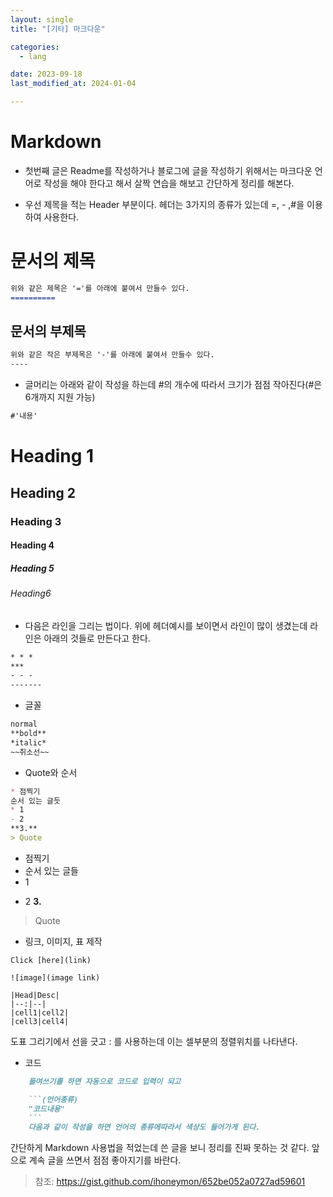 ```yaml
---
layout: single
title: "[기타] 마크다운"

categories:
  - lang

date: 2023-09-18
last_modified_at: 2024-01-04

---
```



# Markdown

* 첫번째 글은 Readme를 작성하거나 블로그에 글을 작성하기 위해서는 마크다운 언어로 작성을 해야 한다고 해서 살짝 연습을 해보고 간단하게 정리를 해본다.

* 우선 제목을 적는 Header 부분이다. 헤더는 3가지의 종류가 있는데 =, - ,#을 이용하여 사용한다.



문서의 제목
===
```md
위와 같은 제목은 '='를 아래에 붙여서 만들수 있다.
==========
```

문서의 부제목
---

```md
위와 같은 작은 부제목은 '-'를 아래에 붙여서 만들수 있다.
----
```
* 글머리는 아래와 같이 작성을 하는데 #의 개수에 따라서 크기가 점점 작아진다(#은 6개까지 지원 가능)

```md
#'내용'
```

# Heading 1
## Heading 2
### Heading 3
#### Heading 4
##### Heading 5
###### Heading6

* 다음은 라인을 그리는 법이다. 위에 헤더예시를 보이면서 라인이 많이 생겼는데 라인은 아래의 것들로 만든다고 한다.

```md
* * *
***
- - -
-------
```
* 글꼴
```md
normal
**bold** 
*italic*
~~취소선~~
```
* Quote와 순서
```md
* 점찍기
순서 있는 글듯
* 1 
- 2
**3.**
> Quote

```
* 점찍기
* 순서 있는 글들
* 1 
- 2
**3.**
> Quote

* 링크, 이미지, 표 제작

```
Click [here](link)

![image](image link)

|Head|Desc|
|--:|--|
|cell1|cell2|
|cell3|cell4|
```

도표 그리기에서 선을 긋고 : 를 사용하는데 이는 셀부분의 정렬위치를 나타낸다.

* 코드
```md
    들여쓰기를 하면 자동으로 코드로 입력이 되고 

    ```(언어종류)
    "코드내용"
    ```
    다음과 같이 작성을 하면 언어의 종류에따라서 색상도 들어가게 된다.
```

간단하게 Markdown 사용법을 적었는데 쓴 글을 보니 정리를 진짜 못하는 것 같다.
앞으로 계속 글을 쓰면서 점점 좋아지기를 바란다.

> 참조: https://gist.github.com/ihoneymon/652be052a0727ad59601
